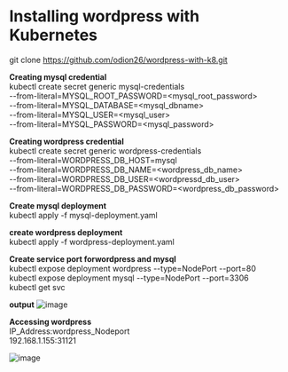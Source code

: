 # Installing wordpress with Kubernetes

git clone https://github.com/odion26/wordpress-with-k8.git

**Creating mysql credential**  
kubectl create secret generic mysql-credentials \
--from-literal=MYSQL_ROOT_PASSWORD=<mysql_root_password> \
--from-literal=MYSQL_DATABASE=<mysql_dbname> \
--from-literal=MYSQL_USER=<mysql_user> \
--from-literal=MYSQL_PASSWORD=<mysql_password>

**Creating wordpress credential**  
kubectl create secret generic wordpress-credentials \
--from-literal=WORDPRESS_DB_HOST=mysql \
--from-literal=WORDPRESS_DB_NAME=<wordpress_db_name> \
--from-literal=WORDPRESS_DB_USER=<wordpressd_db_user> \
--from-literal=WORDPRESS_DB_PASSWORD=<wordpress_db_password>

**Create mysql deployment**  
kubectl apply -f mysql-deployment.yaml

**create wordpress deployment**  
kubectl apply -f wordpress-deployment.yaml

**Create service port forwordpress and mysql**   
kubectl expose deployment wordpress --type=NodePort --port=80  
kubectl expose deployment mysql --type=NodePort --port=3306  
kubectl get svc  

**output**
![image](https://github.com/user-attachments/assets/cdd43a28-2c9c-40bc-af85-3368d6fd53f8)


**Accessing wordpress**  
IP_Address:wordpress_Nodeport  
192.168.1.155:31121  

![image](https://github.com/user-attachments/assets/16bed103-9b22-4121-a55b-2969f897b547)


